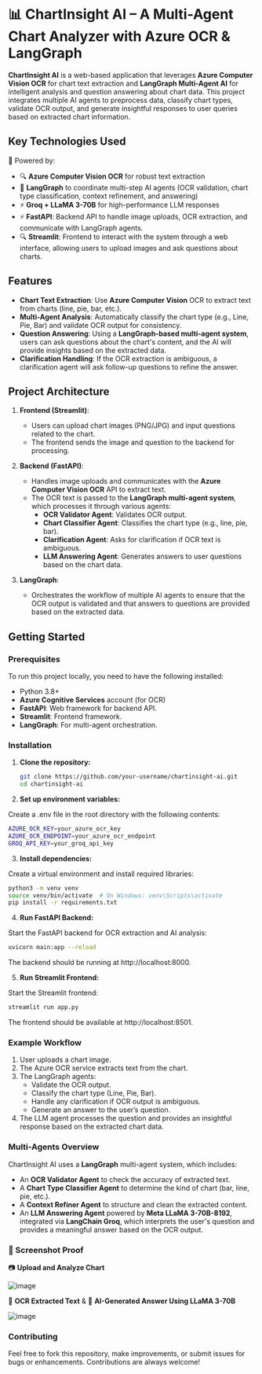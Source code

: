 # 📊 ChartInsight AI – A Multi-Agent Chart Analyzer with Azure OCR & LangGraph

**ChartInsight AI** is a web-based application that leverages **Azure Computer Vision OCR** for chart text extraction and **LangGraph Multi-Agent AI** for intelligent analysis and question answering about chart data. This project integrates multiple AI agents to preprocess data, classify chart types, validate OCR output, and generate insightful responses to user queries based on extracted chart information.

## Key Technologies Used

🧠 Powered by:
- 🔍 **Azure Computer Vision OCR** for robust text extraction
- 🤖 **LangGraph** to coordinate multi-step AI agents (OCR validation, chart type classification, context refinement, and answering)
- ⚡ **Groq + LLaMA 3-70B** for high-performance LLM responses
- ⚡ **FastAPI**: Backend API to handle image uploads, OCR extraction, and communicate with LangGraph agents.
- 🔍 **Streamlit**: Frontend to interact with the system through a web interface, allowing users to upload images and ask questions about charts.

## Features

- **Chart Text Extraction**: Use **Azure Computer Vision** OCR to extract text from charts (line, pie, bar, etc.).
- **Multi-Agent Analysis**: Automatically classify the chart type (e.g., Line, Pie, Bar) and validate OCR output for consistency.
- **Question Answering**: Using a **LangGraph-based multi-agent system**, users can ask questions about the chart's content, and the AI will provide insights based on the extracted data.
- **Clarification Handling**: If the OCR extraction is ambiguous, a clarification agent will ask follow-up questions to refine the answer.

## Project Architecture

1. **Frontend (Streamlit)**:
   - Users can upload chart images (PNG/JPG) and input questions related to the chart.
   - The frontend sends the image and question to the backend for processing.

2. **Backend (FastAPI)**:
   - Handles image uploads and communicates with the **Azure Computer Vision OCR** API to extract text.
   - The OCR text is passed to the **LangGraph multi-agent system**, which processes it through various agents:
     - **OCR Validator Agent**: Validates OCR output.
     - **Chart Classifier Agent**: Classifies the chart type (e.g., line, pie, bar).
     - **Clarification Agent**: Asks for clarification if OCR text is ambiguous.
     - **LLM Answering Agent**: Generates answers to user questions based on the chart data.

3. **LangGraph**:
   - Orchestrates the workflow of multiple AI agents to ensure that the OCR output is validated and that answers to questions are provided based on the extracted data.

## Getting Started

### Prerequisites

To run this project locally, you need to have the following installed:

- Python 3.8+
- **Azure Cognitive Services** account (for OCR)
- **FastAPI**: Web framework for backend API.
- **Streamlit**: Frontend framework.
- **LangGraph**: For multi-agent orchestration.

### Installation

1. **Clone the repository:**

   ```bash
   git clone https://github.com/your-username/chartinsight-ai.git
   cd chartinsight-ai

2. **Set up environment variables:**

Create a .env file in the root directory with the following contents:
```bash
AZURE_OCR_KEY=your_azure_ocr_key
AZURE_OCR_ENDPOINT=your_azure_ocr_endpoint
GROQ_API_KEY=your_groq_api_key
```

3. **Install dependencies:**

Create a virtual environment and install required libraries:
```bash
python3 -m venv venv
source venv/bin/activate  # On Windows: venv\Scripts\activate
pip install -r requirements.txt
```

4. **Run FastAPI Backend:**

Start the FastAPI backend for OCR extraction and AI analysis:
```bash
uvicorn main:app --reload
```
The backend should be running at http://localhost:8000.

5. **Run Streamlit Frontend:**

Start the Streamlit frontend:
```bash
streamlit run app.py
```
The frontend should be available at http://localhost:8501.

### Example Workflow
1. User uploads a chart image.
2. The Azure OCR service extracts text from the chart.
3. The LangGraph agents:
    - Validate the OCR output.
    - Classify the chart type (Line, Pie, Bar).
    - Handle any clarification if OCR output is ambiguous.
    - Generate an answer to the user’s question.
4. The LLM agent processes the question and provides an insightful response based on the extracted chart data.

### Multi-Agents Overview
ChartInsight AI uses a **LangGraph** multi-agent system, which includes:
- An **OCR Validator Agent** to check the accuracy of extracted text.
- A **Chart Type Classifier Agent** to determine the kind of chart (bar, line, pie, etc.).
- A **Context Refiner Agent** to structure and clean the extracted content.
- An **LLM Answering Agent** powered by **Meta LLaMA 3-70B-8192**, integrated via **LangChain Groq**, which interprets the user's question and provides a meaningful answer based on the OCR output.

### 📸 Screenshot Proof

📷 **Upload and Analyze Chart**

![image](https://github.com/user-attachments/assets/f59e6556-3d7b-41be-892b-4c1a4f5c4cea)

📄 **OCR Extracted Text** & 🧠 **AI-Generated Answer Using LLaMA 3-70B**

![image](https://github.com/user-attachments/assets/9ebf938c-400f-47f0-bda5-48df8090dd75)

### Contributing
Feel free to fork this repository, make improvements, or submit issues for bugs or enhancements. Contributions are always welcome!

